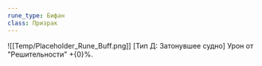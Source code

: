 ```yaml
---
rune_type: Бифан
class: Призрак
---
```

![[Temp/Placeholder_Rune_Buff.png]]
[Тип Д: Затонувшее судно] Урон от "Решительности" +{0}%.
